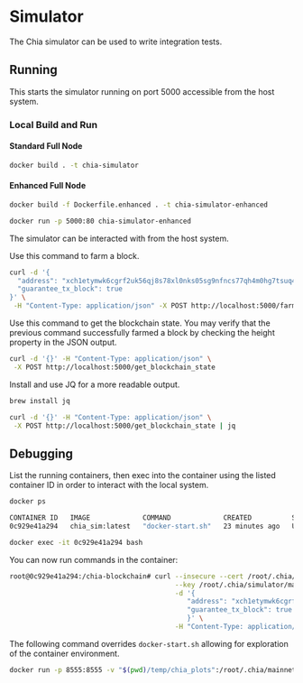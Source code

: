 # Simulator

The Chia simulator can be used to write integration tests.

## Running

This starts the simulator running on port 5000 accessible from the host system.

### Local Build and Run
#### Standard Full Node
```bash
docker build . -t chia-simulator
```

#### Enhanced Full Node
```bash
docker build -f Dockerfile.enhanced . -t chia-simulator-enhanced
```

```bash
docker run -p 5000:80 chia-simulator-enhanced
```

The simulator can be interacted with from the host system.

Use this command to farm a block.

```bash
curl -d '{
  "address": "xch1etymwk6cgrf2uk56qj8s78xl0nks05sg9nfncs77qh4m0hg7tsuq4d60yx",
  "guarantee_tx_block": true
}' \
 -H "Content-Type: application/json" -X POST http://localhost:5000/farm_block
```

Use this command to get the blockchain state. You may verify that the previous command successfully farmed a block by checking the height property in the JSON output.

```bash
curl -d '{}' -H "Content-Type: application/json" \
 -X POST http://localhost:5000/get_blockchain_state
```

Install and use JQ for a more readable output.
```bash
brew install jq
```
```bash
curl -d '{}' -H "Content-Type: application/json" \
 -X POST http://localhost:5000/get_blockchain_state | jq
```

## Debugging

List the running containers, then exec into the container using the listed container ID in order to interact with the local system.

```bash
docker ps
```

```bash
CONTAINER ID   IMAGE             COMMAND             CREATED          STATUS          PORTS                                                                                 NAMES
0c929e41a294   chia_sim:latest   "docker-start.sh"   23 minutes ago   Up 23 minutes   3496/tcp, 8555/tcp, 55400/tcp, 58555/tcp, 0.0.0.0:5000->8444/tcp, :::5000->8444/tcp   nervous_blackwell
```

```bash
docker exec -it 0c929e41a294 bash
```

You can now run commands in the container:
```bash
root@0c929e41a294:/chia-blockchain# curl --insecure --cert /root/.chia/simulator/main/config/ssl/daemon/private_daemon.crt \
                                         --key /root/.chia/simulator/main/config/ssl/daemon/private_daemon.key \
                                         -d '{
                                            "address": "xch1etymwk6cgrf2uk56qj8s78xl0nks05sg9nfncs77qh4m0hg7tsuq4d60yx",
                                            "guarantee_tx_block": true
                                            }' \
                                         -H "Content-Type: application/json" -X POST https://0.0.0.0:8555/farm_block

```

The following command overrides `docker-start.sh` allowing for exploration of the container environment.

```bash
docker run -p 8555:8555 -v "$(pwd)/temp/chia_plots":/root/.chia/mainnet/test-plots -it chia_sim:latest bash
```
